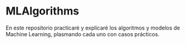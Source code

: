 # MLAlgorithms

En este repositorio practicaré y explicaré los algoritmos y modelos de Machine Learning, plasmando cada uno con casos prácticos.
